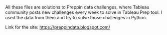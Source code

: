 All these files are solutions to Preppin data challenges, where Tableau community posts new challenges every week to solve in Tableau Prep tool.
I used the data from them and try to solve those challenges in Python.

Link for the site: https://preppindata.blogspot.com/
